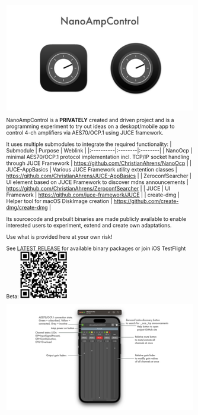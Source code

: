 ![Showreel.001.png](Resources/Documentation/Showreel/Showreel.001.png "NanoAmpControl Headline Icons")

NanoAmpControl is a **PRIVATELY** created and driven project and is a programming experiment to try out ideas on a deskopt/mobile app to control 4-ch amplifiers via AES70/OCP.1 using JUCE framework.

It uses multiple submodules to integrate the required functionality:
| Submodule | Purpose | Weblink |
|:----------|:--------|:--------|
| NanoOcp | minimal AES70/OCP.1 protocol implementation incl. TCP/IP socket handling through JUCE Framework | https://github.com/ChristianAhrens/NanoOcp |
| JUCE-AppBasics | Various JUCE Framework utility extention classes | https://github.com/ChristianAhrens/JUCE-AppBasics |
| ZeroconfSearcher | UI element based on JUCE Framework to discover mdns announcements | https://github.com/ChristianAhrens/ZeroconfSearcher |
| JUCE | UI Framework | https://github.com/juce-framework/JUCE |
| create-dmg | Helper tool for macOS DiskImage creation | https://github.com/create-dmg/create-dmg |

Its sourcecode and prebuilt binaries are made publicly available to enable interested users to experiment, extend and create own adaptations.

Use what is provided here at your own risk!

See [LATEST RELEASE](../../releases/latest) for available binary packages or join iOS TestFlight Beta:
<img src="Resources/AppStore/TestFlightQRCode.png" alt="TestFlight QR Code" width="25%">

![Showreel.002.png](Resources/Documentation/Showreel/Showreel.002.png "NanoAmpControl UI Overview")